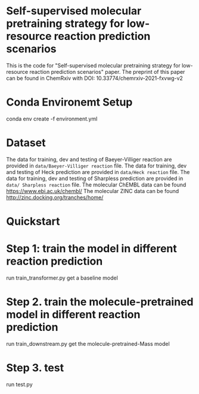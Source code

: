 # Self-supervised molecular pretraining strategy for low-resource reaction prediction scenarios
This is the code for "Self-supervised molecular pretraining strategy for low-resource reaction prediction scenarios" paper. The preprint of this paper can be found in ChemRxiv with DOI: 10.33774/chemrxiv-2021-fxvwg-v2

# Conda Environemt Setup
conda env create -f environment.yml


# Dataset
The data for training, dev and testing of Baeyer-Villiger reaction are provided in ```data/Baeyer-Villiger reaction``` file. 
The data for training, dev and testing of Heck prediction are provided in ```data/Heck reaction``` file.
The data for training, dev and testing of Sharpless prediction are provided in ```data/ Sharpless reaction``` file.
The molecular ChEMBL data can be found https://www.ebi.ac.uk/chembl/
The molecular ZINC data can be found http://zinc.docking.org/tranches/home/

# Quickstart
# Step 1: train the model in different reaction prediction
run train_transformer.py 
get a baseline model

# Step 2. train the molecule-pretrained model in different reaction prediction 
run train_downstream.py 
get the molecule-pretrained-Mass model

# Step 3. test
run test.py

